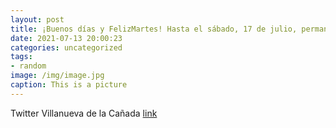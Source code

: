 ```yaml
---
layout: post
title: ¡Buenos días y FelizMartes! Hasta el sábado, 17 de julio, permanece abierto el plazo de solicitud de las subvenciones destinada...
date: 2021-07-13 20:00:23
categories: uncategorized
tags:
- random
image: /img/image.jpg
caption: This is a picture
---
```

Twitter Villanueva de la Cañada [link](https://twitter.com/AytoVDLCanada/status/1414854233753636866)
